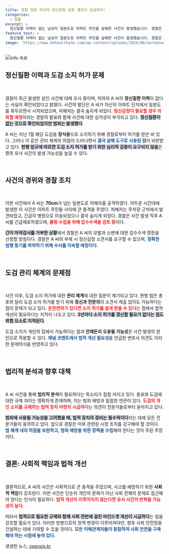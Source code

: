 ```yaml
---
title: 경찰 일본 피의자 정신감정 검토 결과가 궁금하다!
categories:
  - 법률
excerpt: >
  정신질환 이력이 없는 남성이 일본도로 아파트 주민을 살해한 사건이 발생했습니다. 경찰은 정신감정과 도검 관리 체계 점검을 검토 중이며, 개인 소지가 가능했던 도검의 위험 요소에 대한 논의가 필요하다는 목소리가 커지고 있습니다.
feature_text: >
  정신질환 이력이 없는 남성이 일본도로 아파트 주민을 살해한 사건이 발생했습니다. 경찰은 정신감정과 도검 관리 체계 점검을 검토 중이며, 개인 소지가 가능했던 도검의 위험 요소에 대한 논의가 필요하다는 목소리가 커지고 있습니다.
image: 'https://www.behealthy4u.com/wp-content/uploads/2024/06/koreanews.jpg'
---
```


<p><img src="https://www.behealthy4u.com/wp-content/uploads/2024/06/koreanews.jpg" alt="info 속보" /></p>

<h2 data-ke-size="size26">정신질환 이력과 도검 소지 허가 문제</h2>

<p data-ke-size="size16">&nbsp;</p>

<p data-ke-size="size16">경찰이 최근 발생한 살인 사건에 대해 조사 중이며, 피의자 A 씨의 <b>정신질환 이력</b>이 없다는 사실이 확인되었다고 밝혔다. 사건의 발단은 A 씨가 자신의 아파트 단지에서 일본도를 휘두르면서 시작되었으며, 피해자는 결국 숨지게 되었다. <b><span style="color: #ee2323;">정신감정이 필요할 경우 의뢰할 예정</span></b>이라는 경찰의 발표와 함께 사건에 대한 심각성이 부각되고 있다. <b><span style="background-color: #21538527;">정신질환이 없는 것으로 확인되었지만 범죄는 발생했다</span></b>.</p>

<p data-ke-size="size16">A 씨는 지난 1월 해당 도검을 <b>장식용</b>으로 소지하기 위해 경찰로부터 허가를 받은 바 있다. 그러나 이 같은 관리 체계의 허점이 드러나면서 <b><span style="color: #1a5490;">결국 살해 도구로 사용된 점</span></b>이 비판받고 있다. <b><span style="background-color: #21538527;">현행 법규에 따르면 도검 소지 허가를 받기 위한 심리적 검증이 요구되지 않음</span></b>은 향후 유사 사건의 발생 가능성을 높일 수 있다.</p>

<p data-ke-size="size16">&nbsp;</p>

<h2 data-ke-size="size26">사건의 경위와 경찰 조치</h2>

<p data-ke-size="size16">&nbsp;</p>

<p data-ke-size="size16">이번 사건에서 A 씨는 <b>70cm</b>가 넘는 일본도로 피해자를 공격하였다. 어두운 시간대에 발생한 이 사건은 아파트 주민들 사이에 큰 충격을 주었다. 피해자는 주차장 근처에서 발견되었고, 긴급히 병원으로 이송되었으나 결국 숨지게 되었다. 경찰은 사건 발생 직후 A 씨를 긴급체포하였으며, <b><span style="color: #ee2323;">물증 수집을 위해 압수수색을 검토 중</span></b>이다.</p>

<p data-ke-size="size16"><b><span style="background-color: #21538527;">간이 마약검사를 거부한 상황</span></b>에서 경찰은 A 씨의 모발과 소변에 대한 압수수색 영장을 신청할 방침이다. 경찰은 A 씨의 부재 시 정신감정 소견서를 요구할 수 있으며, <b><span style="color: #1a5490;">정확한 범행 동기를 파악하기 위해 수사를 지속할 예정이다</span></b>.</p>

<p data-ke-size="size16">&nbsp;</p>

<h2 data-ke-size="size26">도검 관리 체계의 문제점</h2>

<p data-ke-size="size16">&nbsp;</p>

<p data-ke-size="size16">사건 이후, 도검 소지 허가에 대한 <b>관리 체계</b>에 대한 질문이 제기되고 있다. 현행 법은 총포와 달리 도검 소지 허가를 받기 위해 <b>정신과 전문의</b>의 소견서 제출 없이도 가능하다는 점이 문제가 되고 있다. <b><span style="color: #ee2323;">운전면허가 있다면 소지 허가를 쉽게 받을 수 있다</span></b>는 점에서 법적 개선이 필요하다는 지적이 나오고 있다. <b><span style="background-color: #21538527;">3년마다 소지 허가를 갱신할 필요가 없다는 점도 위험 요소로 지적된다</span></b>.</p>

<p data-ke-size="size16">도검 소지가 개인의 집에서 가능하다는 점과 <b>언제든지 오용될 가능성</b>은 사건 발생의 원인으로 작용할 수 있다. <b><span style="color: #1a5490;">채널 코멘트에서 법적 개선 필요성</span></b>을 언급한 변호사 의견도 이러한 문제의식을 반영하고 있다.</p>

<p data-ke-size="size16">&nbsp;</p>

<h2 data-ke-size="size26">법리적 분석과 향후 대책</h2>

<p data-ke-size="size16">&nbsp;</p>

<p data-ke-size="size16">A 씨 사건을 통해 <b>법리적 분석</b>이 필요하다는 목소리가 점점 커지고 있다. 총포와 도검에 대한 규제 차이는 명확하게 존재하며, 이는 범죄 예방과 밀접한 연관이 있다. <b><span style="color: #ee2323;">도검의 개인 소지를 규제하는 법적 장치 마련이 시급하다</span></b>는 의견이 전문가들로부터 쏟아지고 있다.</p>

<p data-ke-size="size16"><b><span style="background-color: #21538527;">범죄에 사용될 가능성을 고려했을 때, 법적 장치의 정비는 필수적이다</span></b>라는 데에 모든 전문가들이 동의하고 있다. 앞으로 경찰은 이와 관련된 시정 조치를 강구해야 할 것이다. <b><span style="color: #1a5490;">법 체계 내의 허점을 보완하고, 범죄 예방을 위한 정책을 수립</span></b>해야 한다는 것이 주된 주장이다.</p>

<p data-ke-size="size16">&nbsp;</p>

<h2 data-ke-size="size26">결론: 사회적 책임과 법적 개선</h2>

<p data-ke-size="size16">&nbsp;</p>

<p data-ke-size="size16">결론적으로, A 씨의 사건은 사회적으로 큰 충격을 주었으며, 사고를 예방하기 위한 <b>사회적 책임</b>이 강조된다. 이번 사건은 단순히 개인의 문제가 아닌 사회 전체의 문제로 접근해야 한다는 인식이 필요하다. <b><span style="color: #ee2323;">법적 개선이 이루어지지 않는다면 유사 사건이 반복될 가능성이 높다</span></b>.</p>

<p data-ke-size="size16">따라서 <b><span style="background-color: #21538527;">법적으로 필요한 규제와 함께 사회 전반에 걸친 마인드셋 개선이 시급하다</span></b>는 점을 강조할 필요가 있다. 이러한 방향으로의 정책 변경이 이루어져야만, 향후 사회 안전망을 건설하는 데에 기여할 수 있을 것이다. <b><span style="color: #1a5490;">모든 이해관계자들이 동참하여 사회 안전을 구축해야 하는 시점에 놓여 있다</span></b>.</p>
생생한 뉴스, <a href="https://opensis.kr" rel="dofollow">opensis.kr</a>


